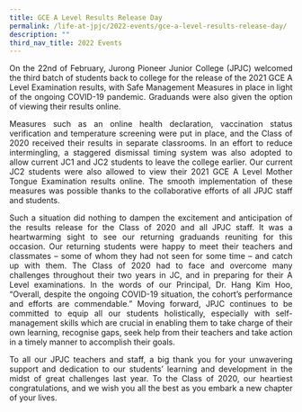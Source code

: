 ```yaml
---
title: GCE A Level Results Release Day
permalink: /life-at-jpjc/2022-events/gce-a-level-results-release-day/
description: ""
third_nav_title: 2022 Events
---
```

<div align=justify>

<p>
On the 22nd of February, Jurong Pioneer Junior College (JPJC) welcomed the third batch of students back to college for the release of the 2021 GCE A Level Examination results, with Safe Management Measures in place in light of the ongoing COVID-19 pandemic. Graduands were also given the option of viewing their results online.</p>

<p>
Measures such as an online health declaration, vaccination status verification and temperature screening were put in place, and the Class of 2020 received their results in separate classrooms. In an effort to reduce intermingling, a staggered dismissal timing system was also adopted to allow current JC1 and JC2 students to leave the college earlier. Our current JC2 students were also allowed to view their 2021 GCE A Level Mother Tongue Examination results online. The smooth implementation of these measures was possible thanks to the collaborative efforts of all JPJC staff and students.</p>

<p>
Such a situation did nothing to dampen the excitement and anticipation of the results release for the Class of 2020 and all JPJC staff. It was a heartwarming sight to see our returning graduands reuniting for this occasion. Our returning students were happy to meet their teachers and classmates – some of whom they had not seen for some time – and catch up with them. The Class of 2020 had to face and overcome many challenges throughout their two years in JC, and in preparing for their A Level examinations. In the words of our Principal, Dr. Hang Kim Hoo, “Overall, despite the ongoing COVID-19 situation, the cohort’s performance and efforts are commendable.” Moving forward, JPJC continues to be committed to equip all our students holistically, especially with self-management skills which are crucial in enabling them to take charge of their own learning, recognise gaps, seek help from their teachers and take action in a timely manner to accomplish their goals.</p>

<p>
To all our JPJC teachers and staff, a big thank you for your unwavering support and dedication to our students’ learning and development in the midst of great challenges last year. To the Class of 2020, our heartiest congratulations, and we wish you all the best as you embark a new chapter of your lives.</p>

<figure>
<img src="/images/Congratulations%20to%20the%20Class%20of%202020%20Your%20efforts%20and%20hard%20work%20have%20paid%20off.jpg”>
<figcaption>Congratulations to the Class of 2020! Your efforts and hard work have paid off </figcaption>
</figure>
